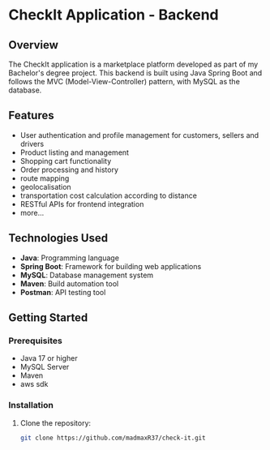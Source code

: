 # CheckIt Application - Backend

## Overview
The CheckIt application is a marketplace platform developed as part of my Bachelor's degree project. This backend is built using Java Spring Boot and follows the MVC (Model-View-Controller) pattern, with MySQL as the database.

## Features
- User authentication and profile management for customers, sellers and drivers
- Product listing and management
- Shopping cart functionality
- Order processing and history
- route mapping
- geolocalisation
- transportation cost calculation according to distance
- RESTful APIs for frontend integration
- more...

## Technologies Used
- **Java**: Programming language
- **Spring Boot**: Framework for building web applications
- **MySQL**: Database management system
- **Maven**: Build automation tool
- **Postman**: API testing tool

## Getting Started

### Prerequisites
- Java 17 or higher
- MySQL Server
- Maven
- aws sdk

### Installation

1. Clone the repository:
   ```bash
   git clone https://github.com/madmaxR37/check-it.git

